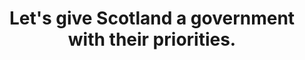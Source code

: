 ---
layout: nexusredirect
title: Let's give Scotland a government with their priorities.
description: Click here 🌹 
image: /assets/webthumbnails/help-anas.png
redirecturl: https://labournexus.org.uk/takeaction
---